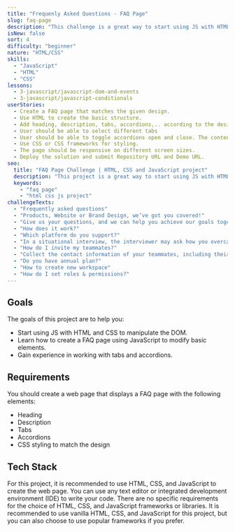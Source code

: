 ```yaml
---
title: "Frequenly Asked Questions - FAQ Page"
slug: faq-page
description: "This challenge is a great way to start using JS with HTML and CSS. The challenge is to create a FAQ page that challenges you to use JavaScript to modify basic elements"
isNew: false
sort: 4
difficulty: "beginner"
nature: "HTML/CSS"
skills:
  - "JavaScript"
  - "HTML"
  - "CSS"
lessons:
  - 3-javascript/javascript-dom-and-events
  - 3-javascript/javascript-conditionals
userStories:
  - Create a FAQ page that matches the given design.
  - Use HTML to create the basic structure.
  - Add heading, description, tabs, accordions,.. according to the design.
  - User should be able to select different tabs
  - User should be able to toggle accordions open and close. The content of each accordion is up to you but 2 accordions should be open default, same as in design.
  - Use CSS or CSS frameworks for styling.
  - The page should be responsive on different screen sizes.
  - Deploy the solution and submit Repository URL and Demo URL.
seo:
  title: "FAQ Page Challenge | HTML, CSS and JavaScript project"
  description: "This project is a great way to start using JS with HTML and CSS. The project is to create a FAQ page that challenges you to use JavaScript to modify basic elements"
  keywords:
    - "faq page"
    - "html css js project"
challengeTexts:
  - "Frequently asked questions"
  - "Products, Website or Brand Design, we’ve got you covered!"
  - "Give us your questions, and we can help you achieve our goals together!"
  - "How does it work?"
  - "Which platform do you support?"
  - "In a situational interview, the interviewer may ask how you overcame a difficult situation and what you learned from it. You can use your response to demonstrate your flexibility and share an example of how you transformed a negative experience into a positive outcome "
  - "How do I invite my teammates?"
  - "Collect the contact information of your teammates, including their email addresses or usernames on the platform you will use."
  - "Do you have annual plan?"
  - "How to create new workspace"
  - "How do I set roles & permissions?"
---
```


## Goals

The goals of this project are to help you:

- Start using JS with HTML and CSS to manipulate the DOM.
- Learn how to create a FAQ page using JavaScript to modify basic elements.
- Gain experience in working with tabs and accordions.

## Requirements

You should create a web page that displays a FAQ page with the following elements:

- Heading
- Description
- Tabs
- Accordions
- CSS styling to match the design

## Tech Stack

For this project, it is recommended to use HTML, CSS, and JavaScript to create the web page. You can use any text editor or integrated development environment (IDE) to write your code. There are no specific requirements for the choice of HTML, CSS, and JavaScript frameworks or libraries. It is recommended to use vanilla HTML, CSS, and JavaScript for this project, but you can also choose to use popular frameworks if you prefer.
